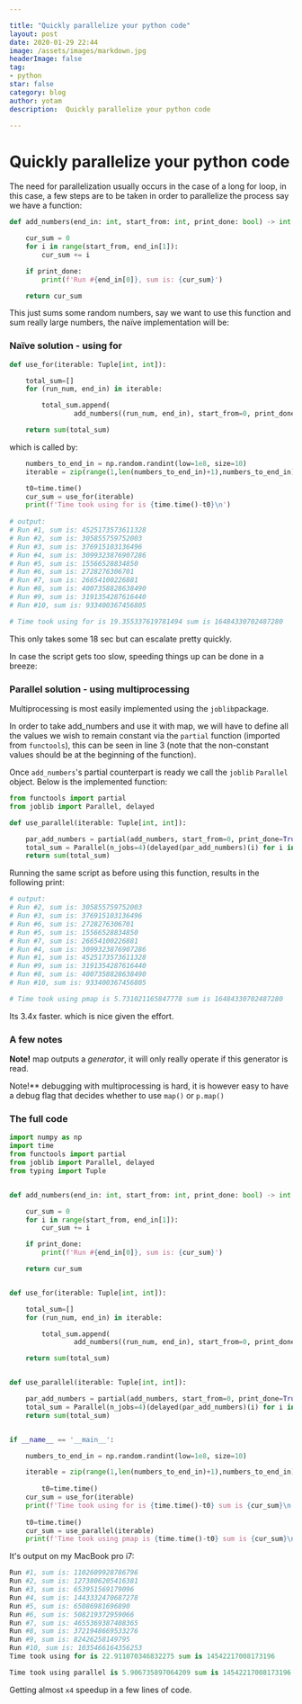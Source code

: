 ```yaml
---

title: "Quickly parallelize your python code"
layout: post
date: 2020-01-29 22:44
image: /assets/images/markdown.jpg
headerImage: false
tag:
- python
star: false
category: blog
author: yotam
description:  Quickly parallelize your python code

---
```


# Quickly parallelize your python code

The need for parallelization usually occurs in the case of a long for loop, in this case, a few steps are to be taken in order to parallelize the process say we have a function:

```python
def add_numbers(end_in: int, start_from: int, print_done: bool) -> int:

    cur_sum = 0
    for i in range(start_from, end_in[1]):
        cur_sum += i

    if print_done:
        print(f'Run #{end_in[0]}, sum is: {cur_sum}')

    return cur_sum
```

This just sums some random numbers, say we want to use this function and sum really large numbers, the naïve implementation will be: 

### Naïve solution  - using for

```python
def use_for(iterable: Tuple[int, int]):

    total_sum=[]
    for (run_num, end_in) in iterable:

        total_sum.append(
                add_numbers((run_num, end_in), start_from=0, print_done=True))

    return sum(total_sum)
```

which is called by:

```python
    numbers_to_end_in = np.random.randint(low=1e8, size=10)
    iterable = zip(range(1,len(numbers_to_end_in)+1),numbers_to_end_in)

    t0=time.time()
    cur_sum = use_for(iterable)
    print(f'Time took using for is {time.time()-t0}\n')
    
# output: 
# Run #1, sum is: 4525173573611328
# Run #2, sum is: 305855759752003
# Run #3, sum is: 376915103136496
# Run #4, sum is: 3099323876907286
# Run #5, sum is: 15566528834850
# Run #6, sum is: 2728276306701
# Run #7, sum is: 26654100226881
# Run #8, sum is: 4007358828638490
# Run #9, sum is: 3191354287616440
# Run #10, sum is: 933400367456805

# Time took using for is 19.355337619781494 sum is 16484330702487280
```

This only takes some 18 sec but can escalate pretty quickly.

In case the script gets too slow, speeding things up can be done in a breeze:

### Parallel solution - using multiprocessing

Multiprocessing is most easily implemented using the `joblib`package.  

In order to take add_numbers and use it with map, we will have to define all the values we wish to remain constant via the `partial` function (imported from `functools`), this can be seen in line 3 (note that the non-constant values should be at the beginning of the function).

Once `add_numbers`'s partial counterpart is ready we call the `joblib` `Parallel` object. Below is the implemented function:

```python
from functools import partial
from joblib import Parallel, delayed

def use_parallel(iterable: Tuple[int, int]):

    par_add_numbers = partial(add_numbers, start_from=0, print_done=True)
    total_sum = Parallel(n_jobs=4)(delayed(par_add_numbers)(i) for i in iterable)
    return sum(total_sum)
```

Running the same script as before using this function, results in the following print:

```python
# output: 
# Run #2, sum is: 305855759752003
# Run #3, sum is: 376915103136496
# Run #6, sum is: 2728276306701
# Run #5, sum is: 15566528834850
# Run #7, sum is: 26654100226881
# Run #4, sum is: 3099323876907286
# Run #1, sum is: 4525173573611328
# Run #9, sum is: 3191354287616440
# Run #8, sum is: 4007358828638490
# Run #10, sum is: 933400367456805

# Time took using pmap is 5.731021165847778 sum is 16484330702487280
```

Its 3.4x faster. which is nice given the effort.

### A few notes

**Note!** map outputs a *generator*, it will only really operate if this generator is read.

Note!** debugging with multiprocessing is hard, it is however easy to have a debug flag that decides whether to use `map()` or `p.map()` 

### The full code

```python
import numpy as np
import time
from functools import partial
from joblib import Parallel, delayed
from typing import Tuple


def add_numbers(end_in: int, start_from: int, print_done: bool) -> int:

    cur_sum = 0
    for i in range(start_from, end_in[1]):
        cur_sum += i

    if print_done:
        print(f'Run #{end_in[0]}, sum is: {cur_sum}')

    return cur_sum


def use_for(iterable: Tuple[int, int]):

    total_sum=[]
    for (run_num, end_in) in iterable:

        total_sum.append(
                add_numbers((run_num, end_in), start_from=0, print_done=True))

    return sum(total_sum)


def use_parallel(iterable: Tuple[int, int]):

    par_add_numbers = partial(add_numbers, start_from=0, print_done=True)
    total_sum = Parallel(n_jobs=4)(delayed(par_add_numbers)(i) for i in iterable)
    return sum(total_sum)


if __name__ == '__main__':

    numbers_to_end_in = np.random.randint(low=1e8, size=10)

    iterable = zip(range(1,len(numbers_to_end_in)+1),numbers_to_end_in)
    
        t0=time.time()
    cur_sum = use_for(iterable)
    print(f'Time took using for is {time.time()-t0} sum is {cur_sum}\n')
    
    t0=time.time()
    cur_sum = use_parallel(iterable)
    print(f'Time took using pmap is {time.time()-t0} sum is {cur_sum}\n')
```

It's output on my MacBook pro i7:

```python
Run #1, sum is: 1102609928786796
Run #2, sum is: 1273806205416381
Run #3, sum is: 653951569179096
Run #4, sum is: 1443332470687278
Run #5, sum is: 65086981696890
Run #6, sum is: 508219372959066
Run #7, sum is: 4655369387408365
Run #8, sum is: 3721948669533276
Run #9, sum is: 82426258149795
Run #10, sum is: 1035466164356253
Time took using for is 22.911070346832275 sum is 14542217008173196

Time took using parallel is 5.906735897064209 sum is 14542217008173196
```

Getting almost `x4` speedup in a few lines of code.
